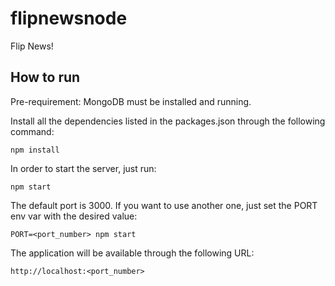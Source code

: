# flipnewsnode
Flip News!

## How to run

  Pre-requirement: MongoDB must be installed and running.
  
  Install all the dependencies listed in the packages.json through the following command:
    
    npm install
  
  In order to start the server, just run:
  
    npm start
  
  The default port is 3000. If you want to use another one, just set the PORT env var with the desired value:
  
    PORT=<port_number> npm start

  The application will be available through the following URL:
  
    http://localhost:<port_number>
  
